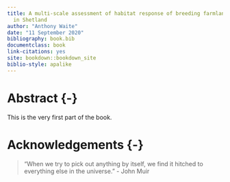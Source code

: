 ```yaml
---
title: A multi-scale assessment of habitat response of breeding farmland waders
  in Shetland
author: "Anthony Waite"
date: "11 September 2020"
bibliography: book.bib
documentclass: book
link-citations: yes
site: bookdown::bookdown_site
biblio-style: apalike
---
```


# Abstract {-}

This is the very first part of the book.

# Acknowledgements {-}

> “When we try to pick out anything by itself, we find it hitched to everything else in the universe.” - John Muir



<!-- 

TOCs
List of tables
List of figures
Acknowledgements
Declaration of individual authorship
Abstract
Introduction
Methodology
Results
Discussion
References
Appendicies
->

# Preface {-}

